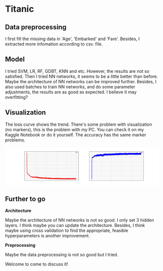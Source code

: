 # Titanic

## Data preprocessing
I first fill the missing data in 'Age', 'Embarked' and 'Fare'. Besides, I extracted more infomation according to
csv. file.

## Model
I tried SVM, LR, RF, GDBT, KNN and etc. However, the results are not so satisfied.
Then I tried NN networks, it seems to be a little better than before. Maybe the architecture of NN networks can be improved further.
Besides, I also used batches to train NN networks, and do some parameter adjustments, the results are as good as expected. I believe
it may overfitting?

## Visualization
The loss curve shows the trend. There's some problem with visualization (no markers), this is the problem with my PC. You can check it
on my Kaggle Notebook or do it yourself. The accuracy has the same marker problems.
<div align=center><img src =https://github.com/masqueraderx/Kaggle/blob/main/titanic/accuracy.jpg/></div>

## Further to go
**Architecture**

Maybe the architecture of NN networks is not so good. I only set 3 hidden layers. I think maybe you can update the architecture.
Besides, I think maybe using cross validation to find the appropriate, feasible hyperparameters is another improvement.

**Preprocessing**

Maybe the data preprocessing is not so good but I tried.

Welcome to come to discuss it!

